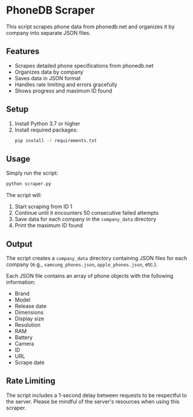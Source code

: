 # PhoneDB Scraper

This script scrapes phone data from phonedb.net and organizes it by company into separate JSON files.

## Features

- Scrapes detailed phone specifications from phonedb.net
- Organizes data by company
- Saves data in JSON format
- Handles rate limiting and errors gracefully
- Shows progress and maximum ID found

## Setup

1. Install Python 3.7 or higher
2. Install required packages:
   ```bash
   pip install -r requirements.txt
   ```

## Usage

Simply run the script:

```bash
python scraper.py
```

The script will:

1. Start scraping from ID 1
2. Continue until it encounters 50 consecutive failed attempts
3. Save data for each company in the `company_data` directory
4. Print the maximum ID found

## Output

The script creates a `company_data` directory containing JSON files for each company (e.g., `samsung_phones.json`, `apple_phones.json`, etc.).

Each JSON file contains an array of phone objects with the following information:

- Brand
- Model
- Release date
- Dimensions
- Display size
- Resolution
- RAM
- Battery
- Camera
- ID
- URL
- Scrape date

## Rate Limiting

The script includes a 1-second delay between requests to be respectful to the server. Please be mindful of the server's resources when using this scraper.
